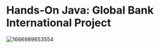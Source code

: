 # Hands-On Java: Global Bank International Project
![1666989653554](https://user-images.githubusercontent.com/25848438/202252164-1ad893de-11f0-47a3-8a73-689f3b0a1c60.jpg)


